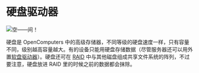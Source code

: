 # 硬盘驱动器

![空——间！](oredict:oc:hdd1)

硬盘是 OpenComputers 中的高级存储器，不同等级的硬盘速度一样，只有容量不同，级别越高容量越大。有的设备只能用硬盘存储数据（尽管服务器还可以用外置[软盘驱动器](../block/diskDrive.md)）。硬盘还可在 [RAID](../block/raid.md) 中与其他磁盘组成共享文件系统的阵列，不过要注意，硬盘放进 RAID 里的时候之前的数据都会抹除。

